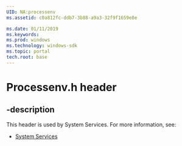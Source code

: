 ```yaml
---
UID: NA:processenv
ms.assetid: c0a812fc-ddb7-3b88-a9a3-32f9f1659e8e

ms.date: 01/11/2019
ms.keywords: 
ms.prod: windows
ms.technology: windows-sdk
ms.topic: portal
tech.root: base
---
```


# Processenv.h header


## -description


This header is used by System Services. For more information, see:

- [System Services](../_base/index.md)
